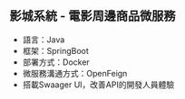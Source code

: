 ## 影城系統 - 電影周邊商品微服務
  + 語言：Java
  + 框架：SpringBoot
  + 部署方式：Docker
  + 微服務溝通方式：OpenFeign
  + 搭載Swaager UI，改善API的開發人員體驗
